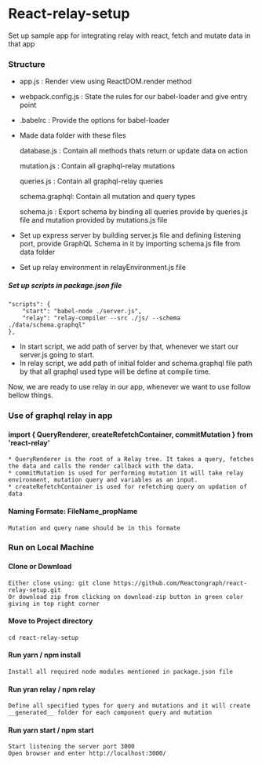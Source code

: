 # React-relay-setup
Set up sample app for integrating relay with react, fetch and mutate data in that app

### Structure
* app.js : Render view using ReactDOM.render method

* webpack.config.js : State the rules for our babel-loader and give entry point

* .babelrc : Provide the options for babel-loader

* Made data folder with these files

    database.js : Contain all methods thats return or update data on action

    mutation.js : Contain all graphql-relay mutations

    queries.js : Contain all graphql-relay queries

    schema.graphql: Contain all mutation and query types

    schema.js : Export schema by binding all queries provide by queries.js file and mutation provided by mutations.js file

* Set up express server by building server.js file and defining listening port, provide  GraphQL Schema in it by importing schema.js file from data folder

* Set up relay environment in relayEnvironment.js file

##### Set up scripts in package.json file

    "scripts": {
        "start": "babel-node ./server.js",
        "relay": "relay-compiler --src ./js/ --schema ./data/schema.graphql"
    },

* In start script, we add path of server by that, whenever we start our server.js going to start.
* In relay script, we add path of initial folder and schema.graphql file path by that all graphql used type will be define at compile time.

Now, we are ready to use relay in our app, whenever we want to use follow bellow things.

### Use of graphql relay in app

#### import { QueryRenderer, createRefetchContainer, commitMutation  } from 'react-relay'
    * QueryRenderer is the root of a Relay tree. It takes a query, fetches the data and calls the render callback with the data.
    * commitMutation is used for performing mutation it will take relay environment, mutation query and variables as an input.
    * createRefetchContainer is used for refetching query on updation of data

#### Naming Formate: FileName_propName
    Mutation and query name should be in this formate

### Run on Local Machine

#### Clone or Download
    Either clone using: git clone https://github.com/Reactongraph/react-relay-setup.git
    Or download zip from clicking on download-zip button in green color giving in top right corner
    
#### Move to Project directory
    cd react-relay-setup
    
#### Run yarn / npm install
    Install all required node modules mentioned in package.json file
    
#### Run yran relay / npm relay
    Define all specified types for query and mutations and it will create __generated__ folder for each component query and mutation
    
#### Run yarn start / npm start
    Start listening the server port 3000
    Open browser and enter http://localhost:3000/
